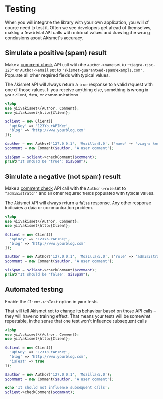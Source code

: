 # Testing
When you will integrate the library with your own application, you will of course need to test it. Often we see developers get ahead of themselves, making a few trivial API calls with minimal values and drawing the wrong conclusions about Akismet's accuracy.

## Simulate a positive (spam) result
Make a [comment check](../features/comment_check.md) API call with the `Author->name` set to `"viagra-test-123"` or `Author->email` set to `"akismet-guaranteed-spam@example.com"`. Populate all other required fields with typical values.

The Akismet API will always return a `true` response to a valid request with one of those values. If you receive anything else, something is wrong in your client, data, or communications.

```php
<?php
use yii\akismet\{Author, Comment};
use yii\akismet\http\{Client};

$client = new Client([
  'apiKey' => '123YourAPIKey',
  'blog' => 'http://www.yourblog.com'
]);

$author = new Author('127.0.0.1', 'Mozilla/5.0', ['name' => 'viagra-test-123']);
$comment = new Comment($author, 'A user comment');

$isSpam = $client->checkComment($comment);
print("It should be 'true': $isSpam");
```

## Simulate a negative (not spam) result
Make a [comment check](../features/comment_check.md) API call with the `Author->role` set to `"administrator"` and all other required fields populated with typical values.

The Akismet API will always return a `false` response. Any other response indicates a data or communication problem.

```php
<?php
use yii\akismet\{Author, Comment};
use yii\akismet\http\{Client};

$client = new Client([
  'apiKey' => '123YourAPIKey',
  'blog' => 'http://www.yourblog.com'
]);

$author = new Author('127.0.0.1', 'Mozilla/5.0', ['role' => 'administrator']);
$comment = new Comment($author, 'A user comment');

$isSpam = $client->checkComment($comment);
print("It should be 'false': $isSpam");
```

## Automated testing
Enable the `Client->isTest` option in your tests.

That will tell Akismet not to change its behaviour based on those API calls – they will have no training effect. That means your tests will be somewhat repeatable, in the sense that one test won't influence subsequent calls.

```php
<?php
use yii\akismet\{Author, Comment};
use yii\akismet\http\{Client};

$client = new Client([
  'apiKey' => '123YourAPIKey',
  'blog' => 'http://www.yourblog.com',
  'isTest' => true
]);

$author = new Author('127.0.0.1', 'Mozilla/5.0');
$comment = new Comment($author, 'A user comment');

echo 'It should not influence subsequent calls';
$client->checkComment($comment);
```
